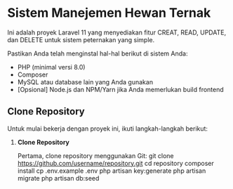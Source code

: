 # Sistem Manejemen Hewan Ternak

Ini adalah proyek Laravel 11 yang menyediakan fitur CREAT, READ, UPDATE, dan DELETE untuk sistem peternakan yang simple.

Pastikan Anda telah menginstal hal-hal berikut di sistem Anda:

-   PHP (minimal versi 8.0)
-   Composer
-   MySQL atau database lain yang Anda gunakan
-   [Opsional] Node.js dan NPM/Yarn jika Anda memerlukan build frontend

## Clone Repository

Untuk mulai bekerja dengan proyek ini, ikuti langkah-langkah berikut:

1.  **Clone Repository**

    Pertama, clone repository menggunakan Git:
    git clone https://github.com/username/repository.git
    cd repository
    composer install
    cp .env.example .env
    php artisan key:generate
    php artisan migrate
    php artisan db:seed


